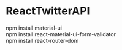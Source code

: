 # ReactTwitterAPI
npm install material-ui <br>
npm install react-material-ui-form-validator <br>
npm install react-router-dom <br>
